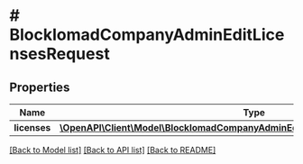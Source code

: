 # # BlockIomadCompanyAdminEditLicensesRequest

## Properties

Name | Type | Description | Notes
------------ | ------------- | ------------- | -------------
**licenses** | [**\OpenAPI\Client\Model\BlockIomadCompanyAdminEditLicensesRequestLicensesInner[]**](BlockIomadCompanyAdminEditLicensesRequestLicensesInner.md) |  |

[[Back to Model list]](../../README.md#models) [[Back to API list]](../../README.md#endpoints) [[Back to README]](../../README.md)
